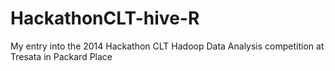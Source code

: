 HackathonCLT-hive-R
===================

My entry into the 2014 Hackathon CLT Hadoop Data Analysis competition at Tresata in Packard Place
